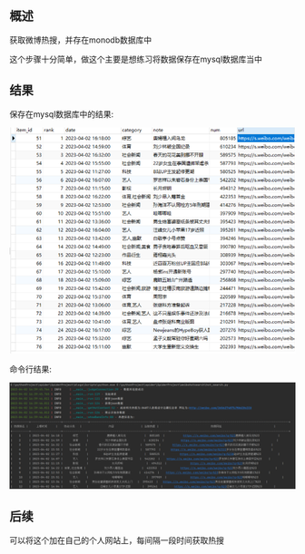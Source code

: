 ## 概述
获取微博热搜，并存在monodb数据库中

这个步骤十分简单，做这个主要是想练习将数据保存在mysql数据库当中


## 结果

保存在mysql数据库中的结果:

![1](./static/re.png)

命令行结果:

![2](./static/1.png)

## 后续

可以将这个加在自己的个人网站上，每间隔一段时间获取热搜